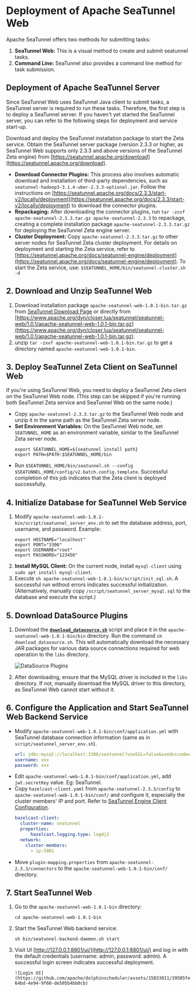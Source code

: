 # Deployment of Apache SeaTunnel Web

Apache SeaTunnel offers two methods for submitting tasks:

1. **SeaTunnel Web:** This is a visual method to create and submit seatunnel tasks.
2. **Command Line:** SeaTunnel also provides a command line method for task submission.

## Deployment of Apache SeaTunnel Server
Since SeaTunnel Web uses SeaTunnel Java client to submit tasks, a SeaTunnel server is required to run these tasks. Therefore, the first step is to deploy a SeaTunnel server. If you haven't yet started the SeaTunnel server, you can refer to the following steps for deployment and service start-up.

Download and deploy the SeaTunnel installation package to start the Zeta service. Obtain the SeaTunnel server package (version 2.3.3 or higher, as SeaTunnel Web supports only 2.3.3 and above versions of the SeaTunnel Zeta engine) from [https://seatunnel.apache.org/download](https://seatunnel.apache.org/download).

- **Download Connector Plugins:** This process also involves automatic download and installation of third-party dependencies, such as `seatunnel-hadoop3-3.1.4-uber-2.3.3-optional.jar`. Follow the instructions on [https://seatunnel.apache.org/docs/2.3.3/start-v2/locally/deployment](https://seatunnel.apache.org/docs/2.3.3/start-v2/locally/deployment) to download the connector plugins.
- **Repackaging:** After downloading the connector plugins, run `tar -zcvf apache-seatunnel-2.3.3.tar.gz apache-seatunnel-2.3.3` to repackage, creating a complete installation package `apache-seatunnel-2.3.3.tar.gz` for deploying the SeaTunnel Zeta engine server.
- **Cluster Deployment:** Copy `apache-seatunnel-2.3.3.tar.gz` to other server nodes for SeaTunnel Zeta cluster deployment. For details on deployment and starting the Zeta service, refer to [https://seatunnel.apache.org/docs/seatunnel-engine/deployment](https://seatunnel.apache.org/docs/seatunnel-engine/deployment). To start the Zeta service, use: `$SEATUNNEL_HOME/bin/seatunnel-cluster.sh -d`


## 2. Download and Unzip SeaTunnel Web

1. Download installation package `apache-seatunnel-web-1.0.1-bin.tar.gz` from [SeaTunnel Download Page](https://seatunnel.apache.org/download) or directly from [https://www.apache.org/dyn/closer.lua/seatunnel/seatunnel-web/1.0.1/apache-seatunnel-web-1.0.1-bin.tar.gz](https://www.apache.org/dyn/closer.lua/seatunnel/seatunnel-web/1.0.1/apache-seatunnel-web-1.0.1-bin.tar.gz).
2. unzip `tar -zxvf apache-seatunnel-web-1.0.1-bin.tar.gz` to get a directory named `apache-seatunnel-web-1.0.1-bin`.

## 3. Deploy SeaTunnel Zeta Client on SeaTunnel Web

If you're using SeaTunnel Web, you need to deploy a SeaTunnel Zeta client on the SeaTunnel Web node. (This step can be skipped if you're running both SeaTunnel Zeta service and SeaTunnel Web on the same node.)
- Copy `apache-seatunnel-2.3.3.tar.gz` to the SeaTunnel Web node and unzip it in the same path as the SeaTunnel Zeta server node.
- **Set Environment Variables:** On the SeaTunnel Web node, set `SEATUNNEL_HOME` as an environment variable, similar to the SeaTunnel Zeta server node.
    ```
    export SEATUNNEL_HOME=${seatunnel install path}
    export PATH=$PATH:$SEATUNNEL_HOME/bin
    ```
- Run `$SEATUNNEL_HOME/bin/seatunnel.sh --config $SEATUNNEL_HOME/config/v2.batch.config.template`. Successful completion of this job indicates that the Zeta client is deployed successfully.


## 4. Initialize Database for SeaTunnel Web Service
1.  Modify `apache-seatunnel-web-1.0.1-bin/script/seatunnel_server_env.sh` to set the database address, port, username, and password. Example:
    ```
    export HOSTNAME="localhost"
    export PORT="3306"
    export USERNAME="root"
    export PASSWORD="123456"
    ```
2. **Install MySQL Client:** On the current node, install `mysql-client` using `sudo apt install mysql-client`.
3. Execute `sh apache-seatunnel-web-1.0.1-bin/script/init_sql.sh`. A successful run without errors indicates successful initialization. (Alternatively, manually copy `/script/seatunnel_server_mysql.sql` to the database and execute the script.)


## 5. Download DataSource Plugins
1. Download the **[`download_datasource.sh`](./download_datasource.sh)** script and place it in the `apache-seatunnel-web-1.0.1-bin/bin` directory. Run the command `sh download_datasource.sh`. This will automatically download the necessary JAR packages for various data source connections required for web operation to the `libs` directory.

   ![DataSource Plugins](https://github.com/apache/seatunnel/assets/15833811/955a5cb9-4dc9-4d21-9e1a-93557e46bcdf)

2. After downloading, ensure that the MySQL driver is included in the `libs` directory. If not, manually download the MySQL driver to this directory, as SeaTunnel Web cannot start without it.


## 6. Configure the Application and Start SeaTunnel Web Backend Service

- Modify `apache-seatunnel-web-1.0.1-bin/conf/application.yml` with SeaTunnel database connection information (same as in `script/seatunnel_server_env.sh`).
    ```yaml
    url: jdbc:mysql://localhost:3306/seatunnel?useSSL=false&useUnicode=true&characterEncoding=utf-8&allowMultiQueries=true&allowPublicKeyRetrieval=true
    username: xxx
    password: xxx
    ```
- Edit `apache-seatunnel-web-1.0.1-bin/conf/application.yml`, add `jwt.secretKey` value. Eg: SeaTunnel.  
- Copy `hazelcast-client.yaml` from `apache-seatunnel-2.3.3/config` to `apache-seatunnel-web-1.0.1-bin/conf/` and configure it, especially the cluster members' IP and port. Refer to [SeaTunnel Engine Client Configuration](https://seatunnel.apache.org/docs/seatunnel-engine/deployment#6-config-seatunnel-engine-client).
    ```yaml
    hazelcast-client:
      cluster-name: seatunnel
      properties:
          hazelcast.logging.type: log4j2
      network:
        cluster-members:
          - ip:5801
    ```
- Move `plugin-mapping.properties` from `apache-seatunnel-2.3.3/connectors` to the `apache-seatunnel-web-1.0.1-bin/conf/` directory.


## 7. Start SeaTunnel Web

1. Go to the `apache-seatunnel-web-1.0.1-bin` directory:
    ```
    cd apache-seatunnel-web-1.0.1-bin
    ```
2. Start the SeaTunnel Web backend service:
    ```
    sh bin/seatunnel-backend-daemon.sh start
    ```
3. Visit UI [http://127.0.0.1:8801/ui/](http://127.0.0.1:8801/ui/) and log in with the default credentials (username: admin, password: admin). A successful login screen indicates successful deployment.
    ```
    ![Login UI](https://github.com/apache/dolphinscheduler/assets/15833811/39505fec-64bd-4e94-9f60-de505b4bb0cb)
    ```
